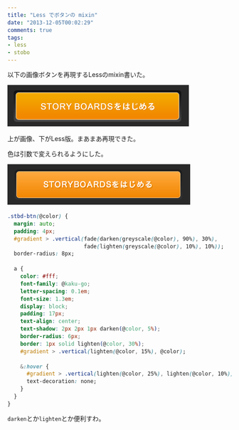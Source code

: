 ```yaml
---
title: "Less でボタンの mixin"
date: "2013-12-05T00:02:29"
comments: true
tags: 
- less
- stobo
---
```


以下の画像ボタンを再現するLessのmixin書いた。

<!--more-->

![](/images/post/less-button-mixin-1.png)

上が画像、下がLess版。まあまあ再現できた。

色は引数で変えられるようにした。

![](/images/post/less-button-mixin-2.png)

```css
.stbd-btn(@color) {
  margin: auto;
  padding: 4px;
  #gradient > .vertical(fade(darken(greyscale(@color), 90%), 30%),
                        fade(lighten(greyscale(@color), 10%), 10%));
  border-radius: 8px;

  a {
    color: #fff;
    font-family: @kaku-go;
    letter-spacing: 0.1em;
    font-size: 1.3em;
    display: block;
    padding: 17px;
    text-align: center;
    text-shadow: 2px 2px 1px darken(@color, 5%);
    border-radius: 6px;
    border: 1px solid lighten(@color, 30%);
    #gradient > .vertical(lighten(@color, 15%), @color);

    &:hover {
      #gradient > .vertical(lighten(@color, 25%), lighten(@color, 10%));
      text-decoration: none;
    }
  }
}
```

`darken`とか`lighten`とか便利すわ。


